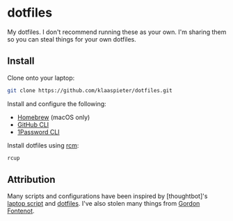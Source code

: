 dotfiles
========

My dotfiles. I don't recommend running these as your own. I'm sharing them so you can steal things for your own dotfiles.

Install
-------

Clone onto your laptop:

```sh
git clone https://github.com/klaaspieter/dotfiles.git
```

Install and configure the following:

- [Homebrew][Install Homebrew] (macOS only)
- [GitHub CLI]
- [1Password CLI]

Install dotfiles using [rcm]:

```sh
rcup
```

Attribution
----------
Many scripts and configurations have been inspired by [thoughtbot]'s [laptop script][thoughtbot laptop repo] and [dotfiles][thoughtbot dotfiles repo]. I've also stolen many things from [Gordon Fontenot][Gordon's dotfiles].

[Install Homebrew]: https://docs.brew.sh/Installation
[GitHub CLI]: https://cli.github.com
[1Password CLI]: https://developer.1password.com/docs/cli

[thoughtbot laptop repo]: https://github.com/thoughtbot/laptop
[thoughtbot dotfiles repo]: https://github.com/thoughtbot/dotfiles
[Gordon's dotfiles]: https://github.com/gfontenot/dotfiles
[rcm]: https://github.com/thoughtbot/rcm
